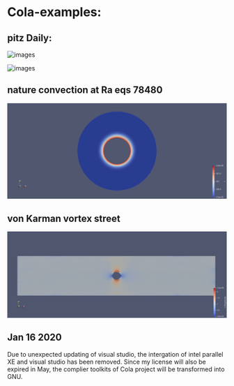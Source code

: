 # Cola-examples:
## pitz Daily:
![images](https://github.com/Xtinc/public_img/blob/main/k.gif)

![images](https://github.com/Xtinc/public_img/blob/main/u.gif)
## nature convection at Ra eqs 78480

![images](https://github.com/Xtinc/public_img/blob/main/n.0000.gif)
## von Karman vortex street

![images](https://github.com/Xtinc/public_img/blob/main/v0000.gif)

## Jan 16 2020
Due to unexpected updating of visual studio, the intergation of intel parallel XE and visual studio has been removed. Since my license will also be expired in May, the complier toolkits of Cola project will be transformed into GNU. 
